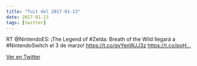 ```yaml
---
title: "Tuit del 2017-01-13"
date: 2017-01-13
tags: [twitter]
---
```


RT @NintendoES: ¡The Legend of #Zelda: Breath of the Wild llegará a #NintendoSwitch el 3 de marzo! https://t.co/qyYenWJJ3z https://t.co/poH…



[Ver en Twitter](https://twitter.com/i/web/status/819772766035423232)
